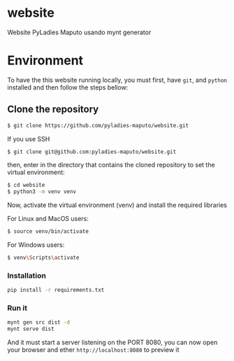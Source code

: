 # website

Website PyLadies Maputo usando mynt generator

# Environment

To have the this website running locally, you must first, have `git`, and `python` installed and then follow the steps bellow:

## Clone the repository

```bash
$ git clone https://github.com/pyladies-maputo/website.git
```

If you use SSH

```bash
$ git clone git@github.com:pyladies-maputo/website.git
```

then, enter in the directory that contains the cloned repository to set the virtual environment:

```bash
$ cd website
$ python3 -m venv venv
```

Now, activate the virtual environment (venv) and install the required libraries

For Linux and MacOS users:

```bash
$ source venv/bin/activate
```

For Windows users:

```bash
$ venv\Scripts\activate
```

### Installation

```bash
pip install -r requirements.txt
```

### Run it

```bash
mynt gen src dist -d
mynt serve dist
```

And it must start a server listening on the PORT 8080, you can now open your browser and ether `http://localhost:8080` to preview it
